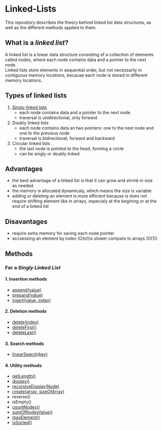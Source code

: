# Linked-Lists
This repository describes the theory behind linked list data structures, as well as the different methods applied to them.

## What is a *linked list*?

A linked list is a linear data structure consisting of a collection of elements called nodes, where each node contains data and a pointer to the next node.<br>
Linked lists store elements in sequential order, but not necessarily in contiguous memory locations, because each node is stored in different memory locations.

## Types of linked lists

1. [Singly linked lists](https://github.com/SamiIonesi/Singly_Linked_Lists/tree/main)
    - each node contains data and a pointer to the next node
    - traversal is unidirectional, only forward
2. Doubly linked lists
    - each node contains data an two pointers: one to the next node and one to the previous node
    - traversal is bidirectional, forward and backward
3. Circular linked lists
    - the last node is pointed to the head, forming a circle
    - can be singly or doubly linked

## Advantages

- the best advantage of a linked list is that it can grow and shrink in size as needed
- the memory is allocated dynamicaly, which means the size is variable
- adding or deleting an element is more efficient because is does not require shifting element like in arrays, especialy at the begining or at the end of a linked list

## Disavantages

- require extra memory for saving each node pointer
- accsessing an element by index (O(n))is slower compare to arrays (O(1))

## Methods
### For a *Singly Linked List*

#### 1. Insertion methods
   - [append(value)](https://github.com/SamiIonesi/Singly_Linked_Lists/blob/main/README.md#--appendvalue)
   - [prepand(value)](https://github.com/SamiIonesi/Singly_Linked_Lists/blob/main/README.md#--prepandvalue)
   - [insert(value, index)](https://github.com/SamiIonesi/Singly_Linked_Lists?tab=readme-ov-file#--insertvalue-index)
#### 2. Deletion methods
   - [delete(index)](https://github.com/SamiIonesi/Singly_Linked_Lists/blob/main/README.md#--deleteindex)
   - [deleteFirst()](https://github.com/SamiIonesi/Singly_Linked_Lists?tab=readme-ov-file#--deletefirst)
   - [deleteLast()](https://github.com/SamiIonesi/Singly_Linked_Lists/blob/main/README.md#--deletelast)
#### 3. Search methods
   - [linearSearch(key)](https://github.com/SamiIonesi/Singly_Linked_Lists/blob/main/README.md#--linearsearchkey)
#### 4. Utility methods
   - [getLength()](https://github.com/SamiIonesi/Singly_Linked_Lists/blob/main/README.md#getlength)
   - [display()](https://github.com/SamiIonesi/Singly_Linked_Lists/blob/main/README.md#--display)
   - [recursiveDisplay(Node)](https://github.com/SamiIonesi/Singly_Linked_Lists/blob/main/README.md#--recursivedisplaynode)
   - [create(array, sizeOfArray)](https://github.com/SamiIonesi/Singly_Linked_Lists/blob/main/README.md#--createarray-sizeofarray)
   - reverse()
   - isEmpty()
   - [countNodes()](https://github.com/SamiIonesi/Singly_Linked_Lists/blob/main/README.md#--sumofnodesvalue)
   - [sumOfNodesValue()](https://github.com/SamiIonesi/Singly_Linked_Lists/blob/main/README.md#--sumofnodesvalue)
   - [maxElement()](https://github.com/SamiIonesi/Singly_Linked_Lists/blob/main/README.md#--maxelement)
   - [isSorted()](https://github.com/SamiIonesi/Singly_Linked_Lists/blob/main/README.md#--issorted)
